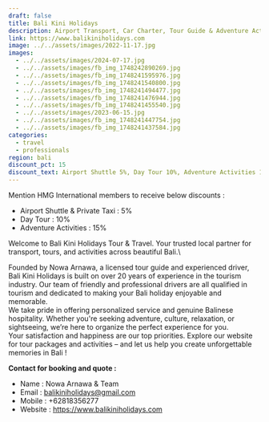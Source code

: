 ```yaml
---
draft: false
title: Bali Kini Holidays
description: Airport Transport, Car Charter, Tour Guide & Adventure Activities
link: https://www.balikiniholidays.com
image: ../../assets/images/2022-11-17.jpg
images:
  - ../../assets/images/2024-07-17.jpg
  - ../../assets/images/fb_img_1748242890269.jpg
  - ../../assets/images/fb_img_1748241595976.jpg
  - ../../assets/images/fb_img_1748241540800.jpg
  - ../../assets/images/fb_img_1748241494477.jpg
  - ../../assets/images/fb_img_1748241476944.jpg
  - ../../assets/images/fb_img_1748241455540.jpg
  - ../../assets/images/2023-06-15.jpg
  - ../../assets/images/fb_img_1748241447754.jpg
  - ../../assets/images/fb_img_1748241437584.jpg
categories:
  - travel
  - professionals
region: bali
discount_pct: 15
discount_text: Airport Shuttle 5%, Day Tour 10%, Adventure Activities 15%
---
```

Mention HMG International members to receive below discounts :

* Airport Shuttle & Private Taxi : 5%
* Day Tour : 10%
* Adventure Activities : 15%

Welcome to Bali Kini Holidays Tour & Travel. Your trusted local partner for transport, tours, and activities across beautiful Bali.\

Founded by Nowa Arnawa, a licensed tour guide and experienced driver, Bali Kini Holidays is built on over 20 years of experience in the tourism industry. Our team of friendly and professional drivers are all qualified in tourism and dedicated to making your Bali holiday enjoyable and memorable.
\
We take pride in offering personalized service and genuine Balinese hospitality. Whether you're seeking adventure, culture, relaxation, or sightseeing, we’re here to organize the perfect experience for you.
\
Your satisfaction and happiness are our top priorities. Explore our website for tour packages and activities – and let us help you create unforgettable memories in Bali !

**Contact for booking and quote :**

* Name : Nowa Arnawa & Team
* Email : balikiniholidays@gmail.com
* Mobile : +62818356277
* Website : https://www.balikiniholidays.com
